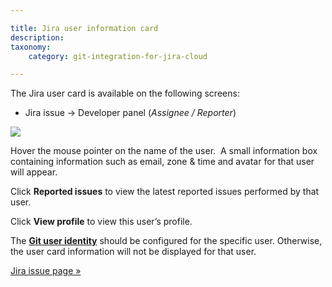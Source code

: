 ```yaml
---

title: Jira user information card
description:
taxonomy:
    category: git-integration-for-jira-cloud

---
```

The Jira user card is available on the following screens:

*   Jira issue → Developer panel (_Assignee / Reporter_)


![](https://bigbrassband.atlassian.net/wiki/download/thumbnails/1923025668/git-user-profile.png?version=2&modificationDate=1635332991431&cacheVersion=1&api=v2&width=340&height=270)

Hover the mouse pointer on the name of the user.  A small information box containing information such as email, zone & time and avatar for that user will appear.

Click **Reported issues** to view the latest reported issues performed by that user.

Click **View profile** to view this user’s profile.

The [**Git user identity**](/git-integration-for-jira-cloud/git-user-identity-gij-cloud) should be configured for the specific user. Otherwise, the user card information will not be displayed for that user.

[Jira issue page »](/git-integration-for-jira-cloud/jira-user-information-card-gij-cloud)